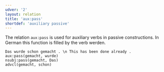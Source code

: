 ```yaml
---
udver: '2'
layout: relation
title: 'aux:pass'
shortdef: 'auxiliary passive'
---
```


The relation `aux:pass` is used for auxiliary verbs in passive constructions. In German this function is filled by the verb werden.

~~~ sdparse
Das wurde schon gemacht . \n This has been done already .
aux:pass(gemacht, wurde)
nsubj:pass(gemacht, Das)
advcl(gemacht, schon)
~~~

<!-- Interlanguage links updated Pá kvě 14 11:08:52 CEST 2021 -->
